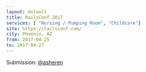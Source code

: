 ```yaml
---
layout: default
title: RailsConf 2017
services: [ "Nursing / Pumping Room", "Childcare"]
site: https://railsconf.com/
city: Phoenix, AZ
from: 2017-04-25
to: 2017-04-27
---
```


Submission: [@asheren](https://github.com/asheren)
